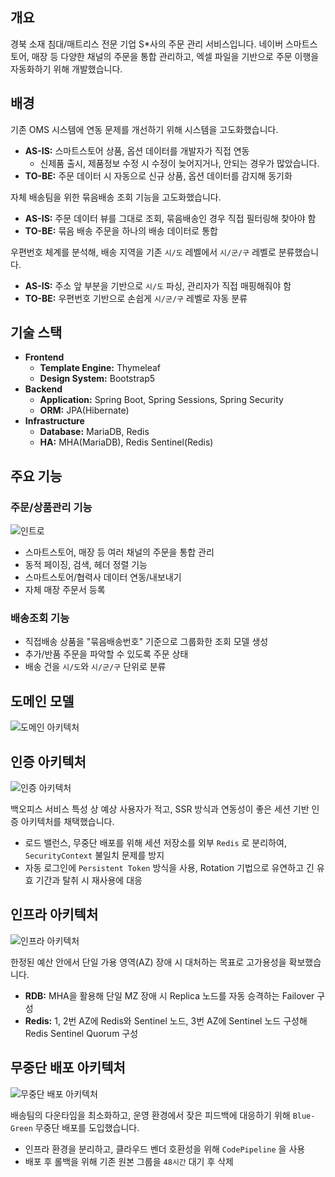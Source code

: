 ## 개요

경북 소재 침대/매트리스 전문 기업 S*사의 주문 관리 서비스입니다. 네이버 스마트스토어, 매장 등 다양한 채널의 주문을 통합 관리하고, 엑셀 파일을 기반으로 주문 이행을 자동화하기 위해 개발했습니다.



## 배경

기존 OMS 시스템에 연동 문제를 개선하기 위해 시스템을 고도화했습니다.

- **AS-IS:** 스마트스토어 상품, 옵션 데이터를 개발자가 직접 연동
  - 신제품 출시, 제품정보 수정 시 수정이 늦어지거나, 안되는 경우가 많았습니다.
- **TO-BE:** 주문 데이터 시 자동으로 신규 상품, 옵션 데이터를 감지해 동기화

자체 배송팀을 위한 묶음배송 조회 기능을 고도화했습니다.

- **AS-IS:** 주문 데이터 뷰를 그대로 조회, 묶음배송인 경우 직접 필터링해 찾아야 함
- **TO-BE:** 묶음 배송 주문을 하나의 배송 데이터로 통합

우편번호 체계를 분석해, 배송 지역을 기존 `시/도` 레벨에서 `시/군/구` 레벨로 분류했습니다.

- **AS-IS:** 주소 앞 부분을 기반으로 `시/도`  파싱, 관리자가 직접 매핑해줘야 함
- **TO-BE:** 우편번호 기반으로 손쉽게 `시/군/구` 레벨로 자동 분류



## 기술 스택

- **Frontend**
  - **Template Engine:** Thymeleaf
  - **Design System:** Bootstrap5
- **Backend** 
  - **Application:** Spring Boot, Spring Sessions, Spring Security
  - **ORM:**  JPA(Hibernate)
- **Infrastructure** 
  - **Database:** MariaDB, Redis
  - **HA:** MHA(MariaDB), Redis Sentinel(Redis)



## 주요 기능

### 주문/상품관리 기능 
![인트로](https://github.com/user-attachments/assets/81602f02-729b-400a-a12a-2370eed8b935)

- 스마트스토어, 매장 등 여러 채널의 주문을 통합 관리
- 동적 페이징, 검색, 헤더 정렬 기능
- 스마트스토어/협력사 데이터 연동/내보내기
- 자체 매장 주문서 등록



### 배송조회 기능

- 직접배송 상품을 "묶음배송번호" 기준으로 그룹화한 조회 모델 생성
- 추가/반품 주문을 파악할 수 있도록 주문 상태
- 배송 건을 `시/도`와 `시/군/구` 단위로 분류



## 도메인 모델

![도메인 아키텍처](https://github.com/user-attachments/assets/f3493b51-630c-47be-bc11-b29d29ebe8e7)



## 인증 아키텍처

![인증 아키텍처](https://github.com/user-attachments/assets/e7347244-4c12-4ae3-87c0-cdcf4941a2e0)

백오피스 서비스 특성 상 예상 사용자가 적고, SSR 방식과 연동성이 좋은 세션 기반 인증 아키텍처를 채택했습니다.

- 로드 밸런스, 무중단 배포를 위해 세션 저장소를 외부 `Redis` 로 분리하여, `SecurityContext` 불일치 문제를 방지
- 자동 로그인에 `Persistent Token` 방식을 사용, Rotation 기법으로 유연하고 긴 유효 기간과 탈취 시 재사용에 대응



 ## 인프라 아키텍처

![인프라 아키텍처](https://github.com/user-attachments/assets/2393078a-9105-4d39-8d30-3f0b44cd59c6)

 한정된 예산 안에서 단일 가용 영역(AZ) 장애 시 대처하는 목표로 고가용성을 확보했습니다.

- **RDB:** MHA을 활용해 단일 MZ 장애 시 Replica 노드를 자동 승격하는 Failover 구성
- **Redis:** 1, 2번 AZ에 Redis와 Sentinel 노드, 3번 AZ에 Sentinel 노드 구성해 Redis Sentinel Quorum 구성




## 무중단 배포 아키텍처
![무중단 배포 아키텍처](https://github.com/user-attachments/assets/97a62474-371e-478c-9e52-7700d04bf8bc)

배송팀의 다운타임을 최소화하고, 운영 환경에서 잦은 피드백에 대응하기 위해 `Blue-Green` 무중단 배포를 도입했습니다.
- 인프라 환경을 분리하고, 클라우드 벤더 호환성을 위해 `CodePipeline` 을 사용
- 배포 후 롤백을 위해 기존 원본 그룹을 `48시간` 대기 후 삭제

